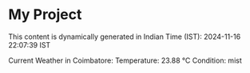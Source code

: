 # My Project

This content is dynamically generated in Indian Time (IST): 2024-11-16 22:07:39 IST


Current Weather in Coimbatore:
Temperature: 23.88 °C
Condition: mist

